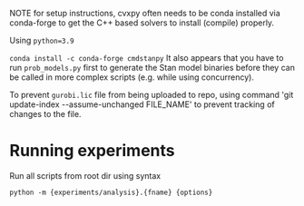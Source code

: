 NOTE for setup instructions, cvxpy often needs to be conda installed via conda-forge to get the C++ based solvers to install (compile) properly.

Using `python=3.9`

`conda install -c conda-forge cmdstanpy`
It also appears that you have to run `prob_models.py` first to generate the Stan model binaries before they can be called in more complex scripts (e.g. while using concurrency).

To prevent `gurobi.lic` file from being uploaded to repo, using command 'git update-index --assume-unchanged FILE_NAME' to prevent tracking of changes to the file.

# Running experiments

Run all scripts from root dir using syntax

```
python -m {experiments/analysis}.{fname} {options}
```